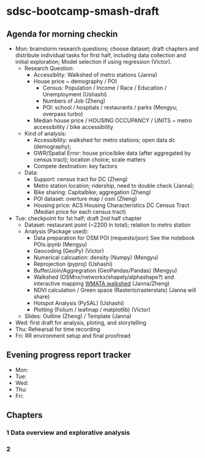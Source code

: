# sdsc-bootcamp-smash-draft

## Agenda for morning checkin

- Mon: brainstorm research questions; choose dataset; draft chapters and distribute individual tasks for first half, including data collection and initial exploration; Model selection if using regression (Victor).
  - Research Question:
    - Accessiblity: Walkshed of metro stations (Janna)
    - House price ~ demography / POI
      - Census: Population / Income / Race / Education / Unemployment (Ushashi)
      - Numbers of Job (Zheng) 
      - POI: school / hosptials / restaurants / parks (Mengyu; overpass turbo)
    - Median house price / HOUSING OCCUPANCY / UNITS ~ metro accessibility / bike accessibility
  - Kind of analysis:
    - Accessibility: walkshed for metro stations; open data dc (demography);
    - GWR/Spatial Error: house price/bike data (after aggregated by census tract); location choice; scale matters
    - Compete destination: key factors
  - Data:
    - Support: census tract for DC (Zheng)
    - Metro station location; ridership, need to double check (Janna);
    - Bike sharing: Capitalbike; aggregation (Zheng)
    - POI dataset: overture map / osm (Zheng)
    - Housing price: ACS Housing Characteristics DC Census Tract (Median price for each census tract)
- Tue: checkpoint for 1st half; draft 2nd half chapter
  - Dataset: restaurant point (~2200 in total); relation to metro station
  - Analysis (Package used):
    - Data preparation for OSM POI (requests/json) See the notebook POIs.ipynb (Mengyu)
    - Geocoding (GeoPy) (Victor)
    - Numerical calcuation: density (Numpy) (Mengyu)
    - Reprojection (pyproj) (Ushashi)
    - Buffer/Join/Aggregration (GeoPandas/Pandas) (Mengyu)
    - Walkshed (OSMnx/networkx/shapely/alphashape?) and interactive mapping [WMATA walkshed](https://www.mwcog.org/newsroom/2019/07/16/walksheds-show-planners-how-easily-people-can-walk-to-transit/) (Janna/Zheng) 
    - NDVI calculation / Green space (Rasterio/rasterstats) (Janna will share)
    - Hotspot Analysis (PySAL) (Ushashi)
    - Plotting (Folium / leafmap / matplotlib) (Victor)
  - Slides: Outline (Zheng) / Template (Janna)
- Wed: first draft for analysis, ploting, and storytelling
- Thu: Rehearsal for time recording
- Fri: RR environment setup and final proofread

## Evening progress report tracker
- Mon:
- Tue:
- Wed:
- Thu:
- Fri:


## Chapters

### 1 Data overview and explorative analysis

### 2 
